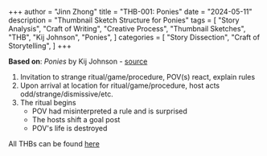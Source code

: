 +++
author = "Jinn Zhong"
title = "THB-001: Ponies"
date = "2024-05-11"
description = "Thumbnail Sketch Structure for Ponies"
tags = [
    "Story Analysis",
    "Craft of Writing",
    "Creative Process",
    "Thumbnail Sketches",
    "THB",
    "Kij Johnson",
    "Ponies",
]
categories = [
    "Story Dissection",
    "Craft of Storytelling",
]
+++

**Based on**: _Ponies_ by Kij Johnson - [source](https://reactormag.com/ponies/)

1. Invitation to strange ritual/game/procedure, POV(s) react, explain rules
2. Upon arrival at location for ritual/game/procedure, host acts odd/strange/dismissive/etc.
3. The ritual begins
   * POV had misinterpreted a rule and is surprised
   * The hosts shift a goal post
   * POV's life is destroyed

All THBs can be found [here](https://journal.jinnzhong.com/tags/thb/)
